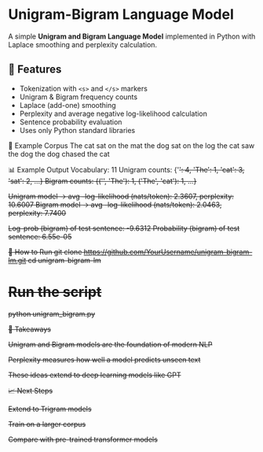 # Unigram-Bigram Language Model

A simple **Unigram and Bigram Language Model** implemented in Python with Laplace smoothing and perplexity calculation.  

## 📌 Features
- Tokenization with `<s>` and `</s>` markers  
- Unigram & Bigram frequency counts  
- Laplace (add-one) smoothing  
- Perplexity and average negative log-likelihood calculation  
- Sentence probability evaluation  
- Uses only Python standard libraries  

📖 Example Corpus
The cat sat on the mat
the dog sat on the log
the cat saw the dog
the dog chased the cat

📊 Example Output
Vocabulary: 11
Unigram counts: {'<s>': 4, 'The': 1, 'cat': 3, 'sat': 2, ...}
Bigram counts: {('<s>', 'The'): 1, ('The', 'cat'): 1, ...}

Unigram model -> avg -log-likelihood (nats/token): 2.3607, perplexity: 10.6007
Bigram model -> avg -log-likelihood (nats/token): 2.0463, perplexity: 7.7400

Log-prob (bigram) of test sentence: -9.6312
Probability (bigram) of test sentence: 6.55e-05

🚀 How to Run
git clone https://github.com/YourUsername/unigram-bigram-lm.git
cd unigram-bigram-lm

# Run the script
python unigram_bigram.py

📝 Takeaways

Unigram and Bigram models are the foundation of modern NLP

Perplexity measures how well a model predicts unseen text

These ideas extend to deep learning models like GPT

📈 Next Steps

Extend to Trigram models

Train on a larger corpus

Compare with pre-trained transformer models
